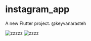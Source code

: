 # instagram_app

A new Flutter project.
@keyvanarasteh


![zzzzz](https://github.com/erenyurtsizoglu/flutter_instagram/assets/149562272/da2fa6af-d223-42d0-adeb-21bb070ece35)
![zzzz](https://github.com/erenyurtsizoglu/flutter_instagram/assets/149562272/7f927f05-72b0-48b5-806d-1fd8105bdafc)
